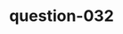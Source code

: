 ---
layout: question
title: question-032
number: 032
question: Name an older actor who is in a lot of movies.
answer1: Tom Cruise | 19
answer2: Dwayne "The Rock" Johnson | 17
answer3: Tom Hanks | 15
answer4: John Wayne | 13
answer5: Clint Eastwood | 13
answer6: Harrison Ford | 7
answer7:
answer8:
answer9:
answer10:
---